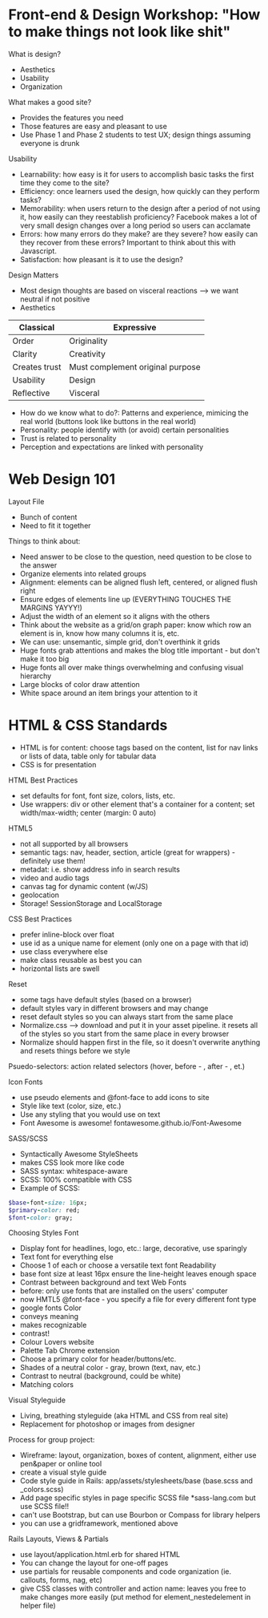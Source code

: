 # Front-end & Design Workshop: "How to make things not look like shit"

What is design?
* Aesthetics
* Usability
* Organization

What makes a good site?
* Provides the features you need
* Those features are easy and pleasant to use
* Use Phase 1 and Phase 2 students to test UX; design things assuming everyone is drunk

Usability
* Learnability: how easy is it for users to accomplish basic tasks the first time they come to the site?
* Efficiency: once learners used the design, how quickly can they perform tasks?
* Memorability: when users return to the design after a period of not using it, how easily can they reestablish proficiency? Facebook makes a lot of very small design changes over a long period so users can acclamate 
* Errors: how many errors do they make? are they severe? how easily can they recover from these errors? Important to think about this with Javascript.
* Satisfaction: how pleasant is it to use the design?


Design Matters
* Most design thoughts are based on visceral reactions --> we want neutral if not positive
* Aesthetics

| Classical | Expressive |
|-----------|-------------|
| Order | Originality |
| Clarity | Creativity |
| Creates trust | Must complement original purpose |
| Usability | Design |
| Reflective | Visceral |

* How do we know what to do?: Patterns and experience, mimicing the real world (buttons look like buttons in the real world)
* Personality: people identify with (or avoid) certain personalities
* Trust is related to personality
* Perception and expectations are linked with personality

# Web Design 101

Layout File
* Bunch of content
* Need to fit it together

Things to think about:
* Need answer to be close to the question, need question to be close to the answer
* Organize elements into related groups
* Alignment: elements can be aligned flush left, centered, or aligned flush right
* Ensure edges of elements line up (EVERYTHING TOUCHES THE MARGINS YAYYY!)
* Adjust the width of an element so it aligns with the others
* Think about the website as a grid/on graph paper: know which row an element is in, know how many columns it is, etc.
* We can use: unsemantic, simple grid, don't overthink it grids
* Huge fonts grab attentions and makes the blog title important - but don't make it too big
* Huge fonts all over make things overwhelming and confusing visual hierarchy
* Large blocks of color draw attention
* White space around an item brings your attention to it

# HTML & CSS Standards
* HTML is for content: choose tags based on the content, list for nav links or lists of data, table only for tabular data
* CSS is for presentation 

HTML Best Practices
* set defaults for font, font size, colors, lists, etc.
* Use wrappers: div or other element that's a container for a content; set width/max-width; center (margin: 0 auto)

HTML5
* not all supported by all browsers
* semantic tags: nav, header, section, article (great for wrappers) - definitely use them!
* metadat: i.e. show address info in search results
* video and audio tags
* canvas tag for dynamic content (w/JS)
* geolocation
* Storage! SessionStorage and LocalStorage

CSS Best Practices
* prefer inline-block over float
* use id as a unique name for element (only one on a page with that id)
* use class everywhere else
* make class reusable as best you can
* horizontal lists are swell

Reset 
* some tags have default styles (based on a browser)
* default styles vary in different browsers and may change
* reset default styles so you can always start from the same place
* Normalize.css --> download and put it in your asset pipeline. it resets all of the styles so you start from the same place in every browser
* Normalize should happen first in the file, so it doesn't overwrite anything and resets things before we style

Psuedo-selectors: action related selectors (hover, before - , after - , et.)

Icon Fonts
* use pseudo elements and @font-face to add icons to site
* Style like text (color, size, etc.)
* Use any styling that you would use on text
* Font Awesome is awesome! fontawesome.github.io/Font-Awesome

SASS/SCSS
* Syntactically Awesome StyleSheets
* makes CSS look more like code
* SASS syntax: whitespace-aware
* SCSS: 100% compatible with CSS
* Example of SCSS:
```ruby
$base-font-size: 16px;
$primary-color: red;
$font-color: gray;
```

Choosing Styles
Font
* Display font for headlines, logo, etc.: large, decorative, use sparingly
* Text font for everything else
* Choose 1 of each or choose a versatile text font
Readability
* base font size at least 16px
ensure the line-height leaves enough space
* Contrast between background and text 
Web Fonts
* before: only use fonts that are installed on the users' computer
* now HMTL5 @font-face - you specify a file for every different font type
* google fonts
Color
* conveys meaning
* makes recognizable
* contrast!
* Colour Lovers website
* Palette Tab Chrome extension
* Choose a primary color for header/buttons/etc.
* Shades of a neutral color - gray, brown (text, nav, etc.)
* Contrast to neutral (background, could be white)
* Matching colors

Visual Styleguide
* Living, breathing styleguide (aka HTML and CSS from real site)
* Replacement for photoshop or images from designer

Process for group project:
* Wireframe: layout, organization, boxes of content, alignment, either use pen&paper or online tool
* create a visual style guide
* Code style guide in Rails: app/assets/stylesheets/base (base.scss and _colors.scss)
* Add page specific styles in page specific SCSS file
*sass-lang.com but use SCSS file!! 
* can't use Bootstrap, but can use Bourbon or Compass for library helpers
* you can use a gridframework, mentioned above

Rails Layouts, Views & Partials
* use layout/application.html.erb for shared HTML
* You can change the layout for one-off pages
* use partials for reusable components and code organization (ie. callouts, forms, nag, etc)
* give <body> CSS classes with controller and action name: leaves you free to make changes more easily (put method for element_nestedelement in helper file)
